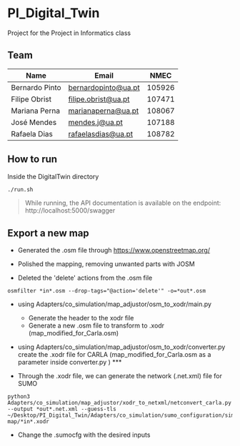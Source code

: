 # PI_Digital_Twin
Project for the Project in Informatics class

## Team

| Name           | **Email**            | NMEC   
| -------------  | -------------------- | ----- 
| Bernardo Pinto | bernardopinto@ua.pt  | 105926
| Filipe Obrist  | filipe.obrist@ua.pt  | 107471 
| Mariana Perna  | marianaperna@ua.pt   | 108067
| José Mendes    | mendes.j@ua.pt       | 107188
| Rafaela Dias   | rafaelasdias@ua.pt   | 108782

## How to run

Inside the DigitalTwin directory

```bash
./run.sh
```

> While running, the API documentation is available on the endpoint: http://localhost:5000/swagger


## Export a new map

- Generated the .osm file through https://www.openstreetmap.org/

- Polished the mapping, removing unwanted parts with JOSM

- Deleted the 'delete' actions from the .osm file

```
osmfilter *in*.osm --drop-tags="@action='delete'" -o=*out*.osm
```

- using Adapters/co_simulation/map_adjustor/osm_to_xodr/main.py
    - Generate the header to the xodr file
    - Generate a new .osm file to transform to .xodr (map_modified_for_Carla.osm)
    
- using Adapters/co_simulation/map_adjustor/osm_to_xodr/converter.py create the .xodr file for CARLA (map_modified_for_Carla.osm as a parameter inside converter.py ) ***

- Through the .xodr file, we can generate the network (.net.xml) file for SUMO
```
python3 Adapters/co_simulation/map_adjustor/xodr_to_netxml/netconvert_carla.py --output *out*.net.xml --guess-tls ~/Desktop/PI_Digital_Twin/Adapters/co_simulation/sumo_configuration/simple-map/*in*.xodr 
```

- Change the .sumocfg with the desired inputs

